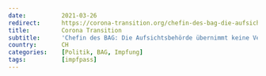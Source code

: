 ```yaml
---
date:          2021-03-26
redirect:      https://corona-transition.org/chefin-des-bag-die-aufsichtsbehorde-ubernimmt-keine-verantwortung-fur-das
title:         Corona Transition
subtitle:      'Chefin des BAG: Die Aufsichtsbehörde übernimmt keine Verantwortung für das Datenleck beim Impfausweis'
country:       CH
categories:    [Politik, BAG, Impfung]
tags:          [impfpass]
---
```

